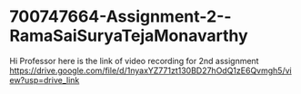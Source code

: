# 700747664-Assignment-2--RamaSaiSuryaTejaMonavarthy


Hi Professor here is the link of video recording for 2nd assignment
https://drive.google.com/file/d/1nyaxYZ771zt130BD27hOdQ1zE6Qvmgh5/view?usp=drive_link
